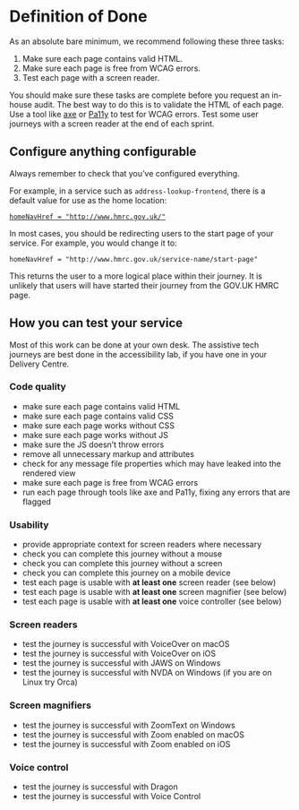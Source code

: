 # Definition of Done

As an absolute bare minimum, we recommend following these three tasks:

1. Make sure each page contains valid HTML.
2. Make sure each page is free from WCAG errors.
3. Test each page with a screen reader.

You should make sure these tasks are complete before you request an in-house audit. The best way to do this is to validate the HTML of each page. Use a tool like [axe](https://github.com/dequelabs/axe-core) or [Pa11y](https://github.com/pa11y/pa11y) to test for WCAG errors. Test some user journeys with a screen reader at the end of each sprint.

## Configure anything configurable

Always remember to check that you’ve configured everything.

For example, in a service such as `address-lookup-frontend`, there is a default value for use as the home location:

[`homeNavHref = "http://www.hmrc.gov.uk/"`](https://github.com/hmrc/address-lookup-frontend/blob/master/conf/application.conf#L64)

In most cases, you should be redirecting users to the start page of your service. For example, you would change it to:

`homeNavHref = "http://www.hmrc.gov.uk/service-name/start-page"`

This returns the user to a more logical place within their journey. It is unlikely that users will have started their journey from the GOV.UK HMRC page.

## How you can test your service

Most of this work can be done at your own desk. The assistive tech journeys are best done in the accessibility lab, if you have one in your Delivery Centre.

### Code quality

- make sure each page contains valid HTML
- make sure each page contains valid CSS
- make sure each page works without CSS
- make sure each page works without JS
- make sure the JS doesn’t throw errors
- remove all unnecessary markup and attributes
- check for any message file properties which may have leaked into the rendered view
- make sure each page is free from WCAG errors
- run each page through tools like axe and Pa11y, fixing any errors that are flagged

### Usability

- provide appropriate context for screen readers where necessary
- check you can complete this journey without a mouse
- check you can complete this journey without a screen
- check you can complete this journey on a mobile device
- test each page is usable with **at least one** screen reader (see below)
- test each page is usable with **at least one** screen magnifier (see below)
- test each page is usable with **at least one** voice controller (see below)

### Screen readers

- test the journey is successful with VoiceOver on macOS
- test the journey is successful with VoiceOver on iOS
- test the journey is successful with JAWS on Windows
- test the journey is successful with NVDA on Windows (if you are on Linux try Orca)

### Screen magnifiers

- test the journey is successful with ZoomText on Windows
- test the journey is successful with Zoom enabled on macOS
- test the journey is successful with Zoom enabled on iOS

### Voice control

- test the journey is successful with Dragon
- test the journey is successful with Voice Control
